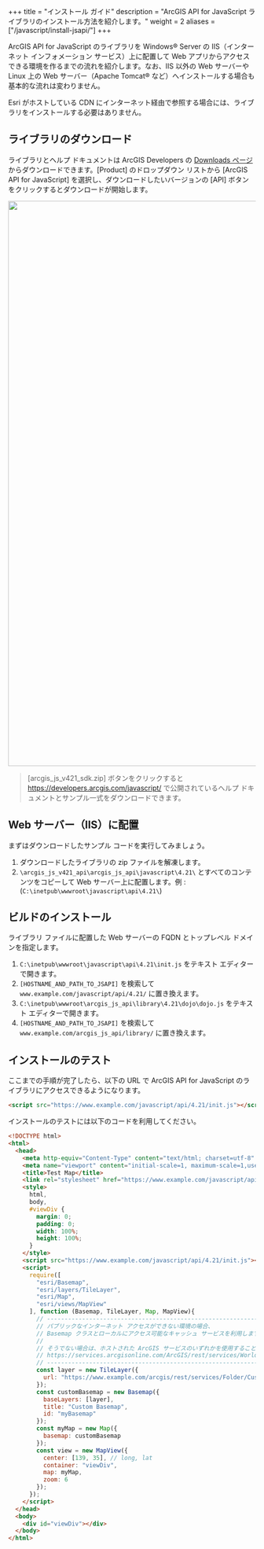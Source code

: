 +++
title = "インストール ガイド"
description = "ArcGIS API for JavaScript ライブラリのインストール方法を紹介します。"
weight = 2
aliases = ["/javascript/install-jsapi/"]
+++

ArcGIS API for JavaScript のライブラリを Windows® Server の IIS（インターネット インフォメーション サービス）上に配置して Web アプリからアクセスできる環境を作るまでの流れを紹介します。なお、IIS 以外の Web サーバーや Linux 上の Web サーバー（Apache Tomcat® など）へインストールする場合も基本的な流れは変わりません。

Esri がホストしている CDN にインターネット経由で参照する場合には、ライブラリをインストールする必要はありません。

## ライブラリのダウンロード

ライブラリとヘルプ ドキュメントは ArcGIS Developers の <a href="https://developers.arcgis.com/downloads/" target="_blank">Downloads ページ</a>からダウンロードできます。[Product] のドロップダウン リストから [ArcGIS API for JavaScript] を選択し、ダウンロードしたいバージョンの [API] ボタンをクリックするとダウンロードが開始します。

<img src="https://apps.esrij.com/arcgis-dev/guide/img/install-jsapi/Install.png" width="1150px">

> [arcgis_js_v421_sdk.zip] ボタンをクリックすると <a href="https://developers.arcgis.com/javascript/" target="_blank">https://developers.arcgis.com/javascript/</a> で公開されているヘルプ ドキュメントとサンプル一式をダウンロードできます。

## Web サーバー（IIS）に配置

まずはダウンロードしたサンプル コードを実行してみましょう。

1. ダウンロードしたライブラリの zip ファイルを解凍します。
1. `\arcgis_js_v421_api\arcgis_js_api\javascript\4.21\` とすべてのコンテンツをコピーして Web サーバー上に配置します。例 : (`C:\inetpub\wwwroot\javascript\api\4.21\`)

## ビルドのインストール

ライブラリ ファイルに配置した Web サーバーの FQDN とトップレベル ドメインを指定します。

1. `C:\inetpub\wwwroot\javascript\api\4.21\init.js` をテキスト エディターで開きます。
1. `[HOSTNAME_AND_PATH_TO_JSAPI]` を検索して `www.example.com/javascript/api/4.21/` に置き換えます。
1. `C:\inetpub\wwwroot\arcgis_js_api\library\4.21\dojo\dojo.js` をテキスト エディターで開きます。
1. `[HOSTNAME_AND_PATH_TO_JSAPI]` を検索して `www.example.com/arcgis_js_api/library/` に置き換えます。

## インストールのテスト

ここまでの手順が完了したら、以下の URL で ArcGIS API for JavaScript のライブラリにアクセスできるようになります。

```html
<script src="https://www.example.com/javascript/api/4.21/init.js"></script>
```

インストールのテストには以下のコードを利用してください。

```html
<!DOCTYPE html>
<html>
  <head>
    <meta http-equiv="Content-Type" content="text/html; charset=utf-8" />
    <meta name="viewport" content="initial-scale=1, maximum-scale=1,user-scalable=no" />
    <title>Test Map</title>
    <link rel="stylesheet" href="https://www.example.com/javascript/api/4.21/esri/themes/light/main.css" />
    <style>
      html,
      body,
      #viewDiv {
        margin: 0;
        padding: 0;
        width: 100%;
        height: 100%;
      }
    </style>
    <script src="https://www.example.com/javascript/api/4.21/init.js"></script>
    <script>
      require([
        "esri/Basemap",
        "esri/layers/TileLayer",
        "esri/Map",
        "esri/views/MapView"
      ], function (Basemap, TileLayer, Map, MapView){
        // --------------------------------------------------------------------
        // パブリックなインターネット アクセスができない環境の場合、
        // Basemap クラスとローカルにアクセス可能なキャッシュ サービスを利用します。
        //
        // そうでない場合は、ホストされた ArcGIS サービスのいずれかを使用することができます。
        // https://services.arcgisonline.com/ArcGIS/rest/services/World_Street_Map/MapServer
        // --------------------------------------------------------------------
        const layer = new TileLayer({
          url: "https://www.example.com/arcgis/rest/services/Folder/Custom_Base_Map/MapServer"
        });
        const customBasemap = new Basemap({
          baseLayers: [layer],
          title: "Custom Basemap",
          id: "myBasemap"
        });
        const myMap = new Map({
          basemap: customBasemap
        });
        const view = new MapView({
          center: [139, 35], // long, lat
          container: "viewDiv",
          map: myMap,
          zoom: 6
        });
      });
    </script>
  </head>
  <body>
    <div id="viewDiv"></div>
  </body>
</html>
```
